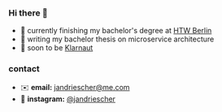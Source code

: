 ### Hi there 👋

- 🏫 currently finishing my bachelor's degree at [HTW Berlin](https://www.htw-berlin.de/)
- 📝 writing my bachelor thesis on microservice architecture
- 💪 soon to be [Klarnaut](https://www.klarna.com/)

### contact

- ✉️ **email:** jandriescher@me.com
- 📸 **instagram:** [@jandriescher](https://www.instagram.com/jandriescher/)



